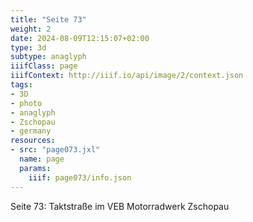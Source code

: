 ```yaml
---
title: "Seite 73"
weight: 2
date: 2024-08-09T12:15:07+02:00
type: 3d
subtype: anaglyph
iiifClass: page
iiifContext: http://iiif.io/api/image/2/context.json
tags:
- 3D
- photo
- anaglyph
- Zschopau
- germany
resources:
- src: "page073.jxl"
  name: page
  params:
    iiif: page073/info.json
---
```


Seite 73: Taktstraße im VEB Motorradwerk Zschopau
